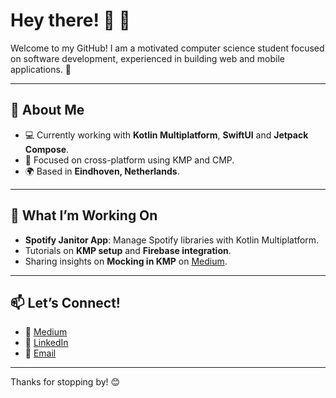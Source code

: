 # Hey there! 👋 🥷

Welcome to my GitHub! I am a motivated computer science student focused on software development, experienced in building web and mobile applications. 🚀

---

## 🌟 About Me

- 💻 Currently working with **Kotlin Multiplatform**, **SwiftUI** and **Jetpack Compose**.
- 🎯 Focused on cross-platform using KMP and CMP.
- 🌍 Based in **Eindhoven, Netherlands**.

---

## 🚀 What I’m Working On

- **Spotify Janitor App**: Manage Spotify libraries with Kotlin Multiplatform.
- Tutorials on **KMP setup** and **Firebase integration**.
- Sharing insights on **Mocking in KMP** on [Medium]([https://medium.com/@mhristev](https://medium.com/@mhristev/mocking-in-kotlin-multiplatform-ksp-vs-compiler-plugins-4424751b83d7)).

---

## 📫 Let’s Connect!

- 📝 [Medium](https://medium.com/@mhristev)
- 💼 [LinkedIn](https://www.linkedin.com/in/martin-hristev-144a5a213/)
- 📧 [Email](mailto:mhristev03@gmai.com)

---

Thanks for stopping by! 😊
